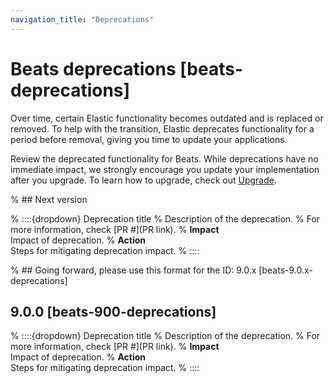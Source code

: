 ```yaml
---
navigation_title: "Deprecations"
---
```


# Beats deprecations [beats-deprecations]
Over time, certain Elastic functionality becomes outdated and is replaced or removed. To help with the transition, Elastic deprecates functionality for a period before removal, giving you time to update your applications.

Review the deprecated functionality for Beats. While deprecations have no immediate impact, we strongly encourage you update your implementation after you upgrade.
To learn how to upgrade, check out [Upgrade](docs-content://deploy-manage/upgrade.md).

% ## Next version

% ::::{dropdown} Deprecation title
% Description of the deprecation.
% For more information, check [PR #](PR link).
% **Impact**<br> Impact of deprecation.
% **Action**<br> Steps for mitigating deprecation impact.
% ::::

% ## Going forward, please use this format for the ID: 9.0.x [beats-9.0.x-deprecations]

## 9.0.0 [beats-900-deprecations]

% ::::{dropdown} Deprecation title
% Description of the deprecation.
% For more information, check [PR #](PR link).
% **Impact**<br> Impact of deprecation.
% **Action**<br> Steps for mitigating deprecation impact.
% ::::
